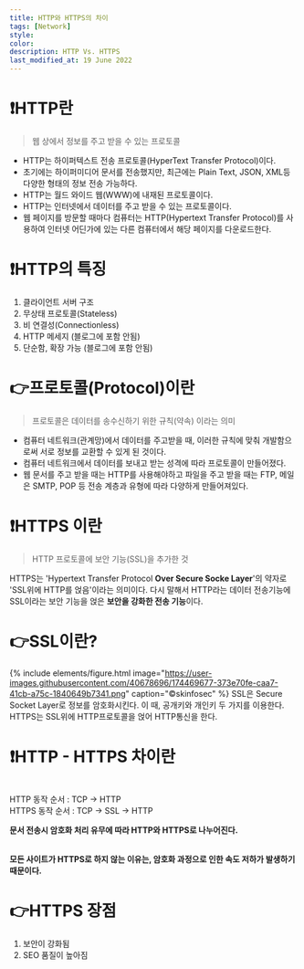 ```yaml
---
title: HTTP와 HTTPS의 차이
tags: [Network]
style: 
color: 
description: HTTP Vs. HTTPS
last_modified_at: 19 June 2022
---
```




# ❗️HTTP란

> 웹 상에서 정보를 주고 받을 수 있는 프로토콜

- HTTP는 하이퍼텍스트 전송 프로토콜(HyperText Transfer Protocol)이다.
- 초기에는 하이퍼미디어 문서를 전송했지만, 최근에는 Plain Text, JSON, XML등 다양한 형태의 정보 전송 가능하다.
- HTTP는 월드 와이드 웹(WWW)에 내재된 프로토콜이다.
- HTTP는 인터넷에서 데이터를 주고 받을 수 있는 프로토콜이다.
- 웹 페이지를 방문할 때마다 컴퓨터는 HTTP(Hypertext Transfer Protocol)를 사용하여 인터넷 어딘가에 있는 다른 컴퓨터에서 해당 페이지를 다운로드한다.



# ❗️HTTP의 특징

1. 클라이언트 서버 구조
2. 무상태 프로토콜(Stateless)
3. 비 연결성(Connectionless)
4. HTTP 메세지 (블로그에 포함 안됨)
5. 단순함, 확장 가능 (블로그에 포함 안됨)

# 👉프로토콜(Protocol)이란

> 프로토콜은 데이터를 송수신하기 위한 규칙(약속) 이라는 의미

- 컴퓨터 네트워크(관계망)에서 데이터를 주고받을 때, 이러한 규칙에 맞춰 개발함으로써 서로 정보를 교환할 수 있게 된 것이다.
- 컴퓨터 네트워크에서 데이터를 보내고 받는 성격에 따라 프로토콜이 만들어졌다.
- 웹 문서를 주고 받을 때는 HTTP를 사용해야하고 파일을 주고 받을 때는 FTP, 메일은 SMTP, POP 등 전송 계층과 유형에 따라 다양하게 만들어져있다.

# ❗️HTTPS 이란
> HTTP 프로토콜에 보안 기능(SSL)을 추가한 것

HTTPS는 'Hypertext Transfer Protocol **Over Secure Socke Layer**'의 약자로 'SSL위에 HTTP를 얹음'이라는 의미이다. 다시 말해서 HTTP라는 데이터 전송기능에 SSL이라는 보안 기능을 얹은 **보안을 강화한 전송 기능**이다.


# 👉SSL이란?
{% include elements/figure.html image="https://user-images.githubusercontent.com/40678696/174469677-373e70fe-caa7-41cb-a75c-1840649b7341.png" caption="©skinfosec" %}
SSL은 Secure Socket Layer로 정보를 암호화시킨다. 이 때, 공개키와 개인키 두 가지를 이용한다.
HTTPS는 SSL위에 HTTP프로토콜을 얹어 HTTP통신을 한다.

# ❗️HTTP - HTTPS 차이란
<br>
HTTP 동작 순서 : TCP → HTTP

<br>
HTTPS 동작 순서 : TCP → SSL → HTTP

 **문서 전송시 암호화 처리 유무에 따라 HTTP와 HTTPS로 나누어진다.**

<br> **모든 사이트가 HTTPS로 하지 않는 이유는, 암호화 과정으로 인한 속도 저하가 발생하기 때문이다.**

# 👉HTTPS 장점
1. 보안이 강화됨
2. SEO 품질이 높아짐